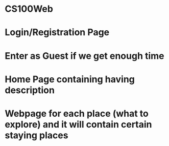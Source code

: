 # CS100Web
# Login/Registration Page 
# Enter as Guest if we get enough time
# Home Page containing having description
# Webpage for each place (what to explore) and it will contain certain staying places
